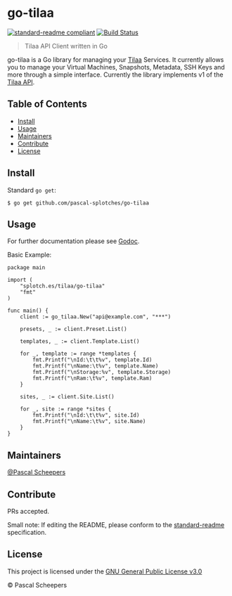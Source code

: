 # go-tilaa

[![standard-readme compliant](https://img.shields.io/badge/standard--readme-OK-green.svg?style=flat-square)](https://github.com/RichardLitt/standard-readme)
[![Build Status](https://travis-ci.org/pascal-splotches/go-tilaa.svg?branch=master)](https://travis-ci.org/pascal-splotches/go-tilaa)

> Tilaa API Client written in Go

go-tilaa is a Go library for managing your [Tilaa](https://www.tilaa.com) Services. It currently allows you to manage your Virtual Machines, Snapshots, Metadata, SSH Keys and more through a simple interface. Currently the library implements v1 of the [Tilaa API](https://www.tilaa.com/en/api/docs).

## Table of Contents

- [Install](#install)
- [Usage](#usage)
- [Maintainers](#maintainers)
- [Contribute](#contribute)
- [License](#license)

## Install

Standard `go get`:
```
$ go get github.com/pascal-splotches/go-tilaa
```

## Usage

For further documentation please see [Godoc](https://godoc.org/github.com/pascal-splotches/go-tilaa).

Basic Example:
```
package main

import (
	"splotch.es/tilaa/go-tilaa"
	"fmt"
)

func main() {
	client := go_tilaa.New("api@example.com", "***")

	presets, _ := client.Preset.List()

	templates, _ := client.Template.List()

	for _, template := range *templates {
		fmt.Printf("\nId:\t\t%v", template.Id)
		fmt.Printf("\nName:\t%v", template.Name)
		fmt.Printf("\nStorage:%v", template.Storage)
		fmt.Printf("\nRam:\t%v", template.Ram)
	}

	sites, _ := client.Site.List()

	for _, site := range *sites {
		fmt.Printf("\nId:\t\t%v", site.Id)
		fmt.Printf("\nName:\t%v", site.Name)
	}
}
```

## Maintainers

[@Pascal Scheepers](https://github.com/pascal-splotches)

## Contribute

PRs accepted.

Small note: If editing the README, please conform to the [standard-readme](https://github.com/RichardLitt/standard-readme) specification.

## License

This project is licensed under the [GNU General Public License v3.0](LICENSE)

 © Pascal Scheepers
